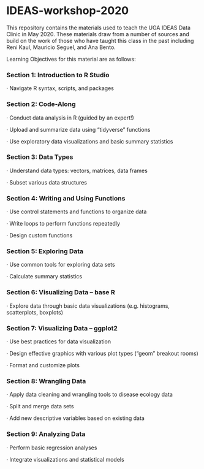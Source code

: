 # IDEAS-workshop-2020

This repository contains the materials used to teach the UGA IDEAS Data Clinic in May 2020. These materials draw from a number of sources and build on the work of those who have taught this class in the past including Reni Kaul, Mauricio Seguel, and Ana Bento. 

Learning Objectives for this material are as follows:

### Section 1: Introduction to R Studio

· Navigate R syntax, scripts, and packages

### Section 2: Code-Along

· Conduct data analysis in R (guided by an expert!)

· Upload and summarize data using “tidyverse” functions

· Use exploratory data visualizations and basic summary statistics

### Section 3: Data Types

· Understand data types: vectors, matrices, data frames

· Subset various data structures

### Section 4: Writing and Using Functions

· Use control statements and functions to organize data

· Write loops to perform functions repeatedly

· Design custom functions

### Section 5: Exploring Data

· Use common tools for exploring data sets

· Calculate summary statistics

### Section 6: Visualizing Data – base R

· Explore data through basic data visualizations (e.g. histograms, scatterplots, boxplots)

### Section 7: Visualizing Data – ggplot2

· Use best practices for data visualization

· Design effective graphics with various plot types (“geom” breakout rooms)

· Format and customize plots

### Section 8: Wrangling Data

· Apply data cleaning and wrangling tools to disease ecology data

· Split and merge data sets

· Add new descriptive variables based on existing data

### Section 9: Analyzing Data

· Perform basic regression analyses

· Integrate visualizations and statistical models
